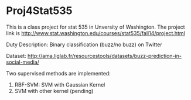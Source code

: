 Proj4Stat535
============

This is a class project for stat 535 in Unversity of Washington. The project link is http://www.stat.washington.edu/courses/stat535/fall14/project.html

Duty Description: Binary classification (buzz/no buzz) on Twitter

Dataset: http://ama.liglab.fr/resourcestools/datasets/buzz-prediction-in-social-media/

Two supervised methods are implemented:

1. RBF-SVM: SVM with Gaussian Kernel
2. SVM with other kernel (pending) 
